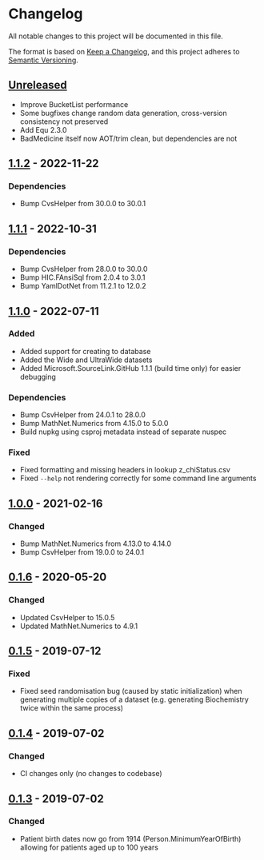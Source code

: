 # Changelog
All notable changes to this project will be documented in this file.

The format is based on [Keep a Changelog](https://keepachangelog.com/en/1.0.0/),
and this project adheres to [Semantic Versioning](https://semver.org/spec/v2.0.0.html).


## [Unreleased]

- Improve BucketList performance
- Some bugfixes change random data generation, cross-version consistency not preserved
- Add Equ 2.3.0
- BadMedicine itself now AOT/trim clean, but dependencies are not

## [1.1.2] - 2022-11-22

### Dependencies

- Bump CvsHelper from 30.0.0 to 30.0.1

## [1.1.1] - 2022-10-31

### Dependencies

- Bump CvsHelper from 28.0.0 to 30.0.0
- Bump HIC.FAnsiSql from 2.0.4 to 3.0.1
- Bump YamlDotNet from 11.2.1 to 12.0.2

## [1.1.0] - 2022-07-11

### Added

- Added support for creating to database
- Added the Wide and UltraWide datasets
- Added Microsoft.SourceLink.GitHub 1.1.1 (build time only) for easier debugging

### Dependencies

- Bump CsvHelper from 24.0.1 to 28.0.0
- Bump MathNet.Numerics from 4.15.0 to 5.0.0
- Build nupkg using csproj metadata instead of separate nuspec

### Fixed

- Fixed formatting and missing headers in lookup z\_chiStatus.csv
- Fixed `--help` not rendering correctly for some command line arguments

## [1.0.0] - 2021-02-16

### Changed

- Bump MathNet.Numerics from 4.13.0 to 4.14.0
- Bump CsvHelper from 19.0.0 to 24.0.1

## [0.1.6] - 2020-05-20

### Changed

- Updated CsvHelper to 15.0.5
- Updated MathNet.Numerics to 4.9.1

## [0.1.5] - 2019-07-12

### Fixed

- Fixed seed randomisation bug (caused by static initialization) when generating multiple copies of a dataset (e.g. generating Biochemistry twice within the same process)

## [0.1.4] - 2019-07-02

### Changed

- CI changes only (no changes to codebase)

## [0.1.3] - 2019-07-02

### Changed

- Patient birth dates now go from 1914 (Person.MinimumYearOfBirth) allowing for patients aged up to 100 years

[Unreleased]: https://github.com/HicServices/BadMedicine/compare/v1.1.2...develop
[1.1.2]: https://github.com/HicServices/BadMedicine/compare/v1.1.1...v1.1.2
[1.1.1]: https://github.com/HicServices/BadMedicine/compare/v1.1.0...v1.1.1
[1.1.0]: https://github.com/HicServices/BadMedicine/compare/v1.0.0...v1.1.0
[1.0.0]: https://github.com/HicServices/BadMedicine/compare/v0.1.6...v1.0.0
[0.1.6]: https://github.com/HicServices/BadMedicine/compare/v0.1.5...v0.1.6
[0.1.5]: https://github.com/HicServices/BadMedicine/compare/v0.1.4...v0.1.5
[0.1.4]: https://github.com/HicServices/BadMedicine/compare/v0.1.3...v0.1.4
[0.1.3]: https://github.com/HicServices/BadMedicine/compare/0.0.1.2...v0.1.3
